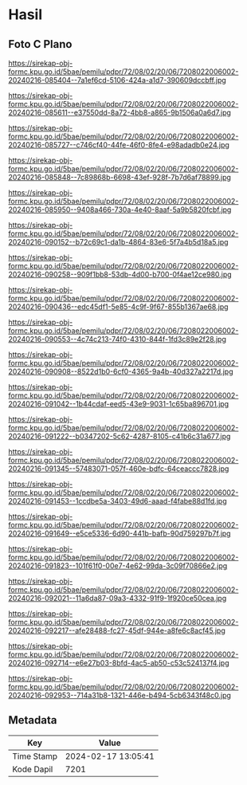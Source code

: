 # Hasil

## Foto C Plano

https://sirekap-obj-formc.kpu.go.id/5bae/pemilu/pdpr/72/08/02/20/06/7208022006002-20240216-085404--7a1ef6cd-5106-424a-a1d7-390609dccbff.jpg

https://sirekap-obj-formc.kpu.go.id/5bae/pemilu/pdpr/72/08/02/20/06/7208022006002-20240216-085611--e37550dd-8a72-4bb8-a865-9b1506a0a6d7.jpg

https://sirekap-obj-formc.kpu.go.id/5bae/pemilu/pdpr/72/08/02/20/06/7208022006002-20240216-085727--c746cf40-44fe-46f0-8fe4-e98adadb0e24.jpg

https://sirekap-obj-formc.kpu.go.id/5bae/pemilu/pdpr/72/08/02/20/06/7208022006002-20240216-085848--7c89868b-6698-43ef-928f-7b7d6af78899.jpg

https://sirekap-obj-formc.kpu.go.id/5bae/pemilu/pdpr/72/08/02/20/06/7208022006002-20240216-085950--9408a466-730a-4e40-8aaf-5a9b5820fcbf.jpg

https://sirekap-obj-formc.kpu.go.id/5bae/pemilu/pdpr/72/08/02/20/06/7208022006002-20240216-090152--b72c69c1-da1b-4864-83e6-5f7a4b5d18a5.jpg

https://sirekap-obj-formc.kpu.go.id/5bae/pemilu/pdpr/72/08/02/20/06/7208022006002-20240216-090258--909f1bb8-53db-4d00-b700-0f4ae12ce980.jpg

https://sirekap-obj-formc.kpu.go.id/5bae/pemilu/pdpr/72/08/02/20/06/7208022006002-20240216-090436--edc45df1-5e85-4c9f-9f67-855b1367ae68.jpg

https://sirekap-obj-formc.kpu.go.id/5bae/pemilu/pdpr/72/08/02/20/06/7208022006002-20240216-090553--4c74c213-74f0-4310-844f-1fd3c89e2f28.jpg

https://sirekap-obj-formc.kpu.go.id/5bae/pemilu/pdpr/72/08/02/20/06/7208022006002-20240216-090908--8522d1b0-6cf0-4365-9a4b-40d327a2217d.jpg

https://sirekap-obj-formc.kpu.go.id/5bae/pemilu/pdpr/72/08/02/20/06/7208022006002-20240216-091042--1b44cdaf-eed5-43e9-9031-1c65ba896701.jpg

https://sirekap-obj-formc.kpu.go.id/5bae/pemilu/pdpr/72/08/02/20/06/7208022006002-20240216-091222--b0347202-5c62-4287-8105-c41b6c31a677.jpg

https://sirekap-obj-formc.kpu.go.id/5bae/pemilu/pdpr/72/08/02/20/06/7208022006002-20240216-091345--57483071-057f-460e-bdfc-64ceaccc7828.jpg

https://sirekap-obj-formc.kpu.go.id/5bae/pemilu/pdpr/72/08/02/20/06/7208022006002-20240216-091453--1ccdbe5a-3403-49d6-aaad-f4fabe88d1fd.jpg

https://sirekap-obj-formc.kpu.go.id/5bae/pemilu/pdpr/72/08/02/20/06/7208022006002-20240216-091649--e5ce5336-6d90-441b-bafb-90d759297b7f.jpg

https://sirekap-obj-formc.kpu.go.id/5bae/pemilu/pdpr/72/08/02/20/06/7208022006002-20240216-091823--101f61f0-00e7-4e62-99da-3c09f70866e2.jpg

https://sirekap-obj-formc.kpu.go.id/5bae/pemilu/pdpr/72/08/02/20/06/7208022006002-20240216-092021--11a6da87-09a3-4332-91f9-1f920ce50cea.jpg

https://sirekap-obj-formc.kpu.go.id/5bae/pemilu/pdpr/72/08/02/20/06/7208022006002-20240216-092217--afe28488-fc27-45df-944e-a8fe6c8acf45.jpg

https://sirekap-obj-formc.kpu.go.id/5bae/pemilu/pdpr/72/08/02/20/06/7208022006002-20240216-092714--e6e27b03-8bfd-4ac5-ab50-c53c524137f4.jpg

https://sirekap-obj-formc.kpu.go.id/5bae/pemilu/pdpr/72/08/02/20/06/7208022006002-20240216-092953--714a31b8-1321-446e-b494-5cb6343f48c0.jpg


## Metadata

| Key        | Value               |
| ---------- | ------------------- |
| Time Stamp | 2024-02-17 13:05:41 |
| Kode Dapil | 7201                |



